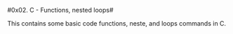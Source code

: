 #0x02. C - Functions, nested loops#

This contains some basic code functions, neste, and loops commands in C.
